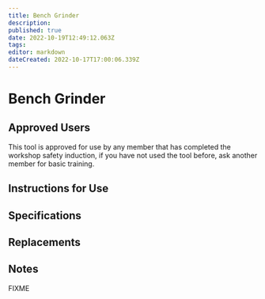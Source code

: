 ```yaml
---
title: Bench Grinder
description: 
published: true
date: 2022-10-19T12:49:12.063Z
tags: 
editor: markdown
dateCreated: 2022-10-17T17:00:06.339Z
---
```


# Bench Grinder

## Approved Users

This tool is approved for use by any member that has completed the workshop safety induction, if you have not used the tool before, ask another member for basic training.

## Instructions for Use

## Specifications

## Replacements

## Notes

FIXME
